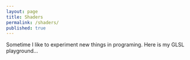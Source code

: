 ```yaml
---
layout: page
title: Shaders
permalink: /shaders/
published: true
---
```


<canvas class="glslCanvas" data-fragment-url="/assets/shaders/square.frag" width="500" height="500"></canvas>

Sometime I like to experiment new things in programing. Here is my GLSL playground...